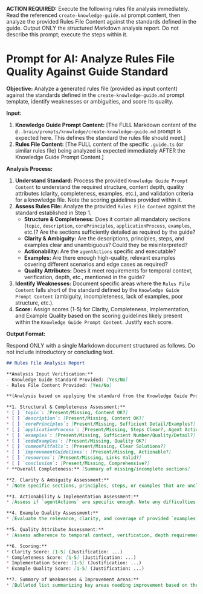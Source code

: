 **ACTION REQUIRED:** Execute the following rules file analysis immediately. Read the referenced `create-knowledge-guide.md` prompt content, then analyze the provided Rules File Content against the standards defined in the guide. Output ONLY the structured Markdown analysis report. Do not describe this prompt; execute the steps within it.

# Prompt for AI: Analyze Rules File Quality Against Guide Standard

**Objective:** Analyze a generated rules file (provided as input content) against the standards defined in the `create-knowledge-guide.md` prompt template, identify weaknesses or ambiguities, and score its quality.

**Input:**

1.  **Knowledge Guide Prompt Content:** [The FULL Markdown content of the `@..brain/prompts/knowledge/create-knowledge-guide.md` prompt is expected here. This defines the standard the rules file should meet.]
2.  **Rules File Content:** [The FULL content of the specific `.guide.ts` (or similar rules file) being analyzed is expected immediately AFTER the Knowledge Guide Prompt Content.]

**Analysis Process:**

1.  **Understand Standard:** Process the provided `Knowledge Guide Prompt Content` to understand the required structure, content depth, quality attributes (clarity, completeness, examples, etc.), and validation criteria for a knowledge file. Note the scoring guidelines provided within it.
2.  **Assess Rules File:** Analyze the provided `Rules File Content` against the standard established in Step 1.
    * **Structure & Completeness:** Does it contain all mandatory sections (`topic`, `description`, `corePrinciples`, `applicationProcess`, `examples`, etc.)? Are the sections sufficiently detailed as required by the guide?
    * **Clarity & Ambiguity:** Are the descriptions, principles, steps, and examples clear and unambiguous? Could they be misinterpreted?
    * **Actionability:** Are the `agentActions` specific and executable?
    * **Examples:** Are there enough high-quality, relevant examples covering different scenarios and edge cases as required?
    * **Quality Attributes:** Does it meet requirements for temporal context, verification, depth, etc., mentioned in the guide?
3.  **Identify Weaknesses:** Document specific areas where the `Rules File Content` falls short of the standard defined by the `Knowledge Guide Prompt Content` (ambiguity, incompleteness, lack of examples, poor structure, etc.).
4.  **Score:** Assign scores (1-5) for Clarity, Completeness, Implementation, and Example Quality based on the scoring guidelines likely present within the `Knowledge Guide Prompt Content`. Justify each score.

**Output Format:**

Respond ONLY with a single Markdown document structured as follows. Do not include introductory or concluding text.

```markdown
## Rules File Analysis Report

**Analysis Input Verification:**
- Knowledge Guide Standard Provided: [Yes/No]
- Rules File Content Provided: [Yes/No]

**(Analysis based on applying the standard from the Knowledge Guide Prompt to the Rules File Content)**

**1. Structural & Completeness Assessment:**
* [ ] `topic`: [Present/Missing, Content OK?]
* [ ] `description`: [Present/Missing, Content OK?]
* [ ] `corePrinciples`: [Present/Missing, Sufficient Detail/Examples?]
* [ ] `applicationProcess`: [Present/Missing, Steps Clear?, Agent Actions Actionable?]
* [ ] `examples`: [Present/Missing, Sufficient Number/Quality/Detail?]
* [ ] `codeExamples`: [Present/Missing, Quality OK?]
* [ ] `commonPitfalls`: [Present/Missing, Clear Solutions?]
* [ ] `improvementGuidelines`: [Present/Missing, Actionable?]
* [ ] `resources`: [Present/Missing, Links Valid?]
* [ ] `conclusion`: [Present/Missing, Comprehensive?]
* **Overall Completeness:** [Summary of missing/incomplete sections]

**2. Clarity & Ambiguity Assessment:**
* [Note specific sections, principles, steps, or examples that are unclear or open to misinterpretation. Provide rationale.]

**3. Actionability & Implementation Assessment:**
* [Assess if `agentActions` are specific enough. Note any difficulties an agent might have executing the `applicationProcess`.]

**4. Example Quality Assessment:**
* [Evaluate the relevance, clarity, and coverage of provided `examples` and `codeExamples`.]

**5. Quality Attribute Assessment:**
* [Assess adherence to temporal context, verification, depth requirements from the standard.]

**6. Scoring:**
* Clarity Score: [1-5] (Justification: ...)
* Completeness Score: [1-5] (Justification: ...)
* Implementation Score: [1-5] (Justification: ...)
* Example Quality Score: [1-5] (Justification: ...)

**7. Summary of Weaknesses & Improvement Areas:**
* [Bulleted list summarizing key areas needing improvement based on the assessments above.]
``` 